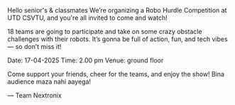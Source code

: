 Hello senior's & classmates 
We’re organizing a Robo Hurdle Competition at UTD CSVTU, and you're all invited to come and watch!

18 teams are going to participate and take on some crazy obstacle challenges with their robots. It’s gonna be full of action, fun, and tech vibes — so don’t miss it!

Date: 17-04-2025
Time: 2.00 pm
Venue: ground floor 

Come support your friends, cheer for the teams, and enjoy the show!
Bina audience maza nahi aayega!

— Team Nextronix
